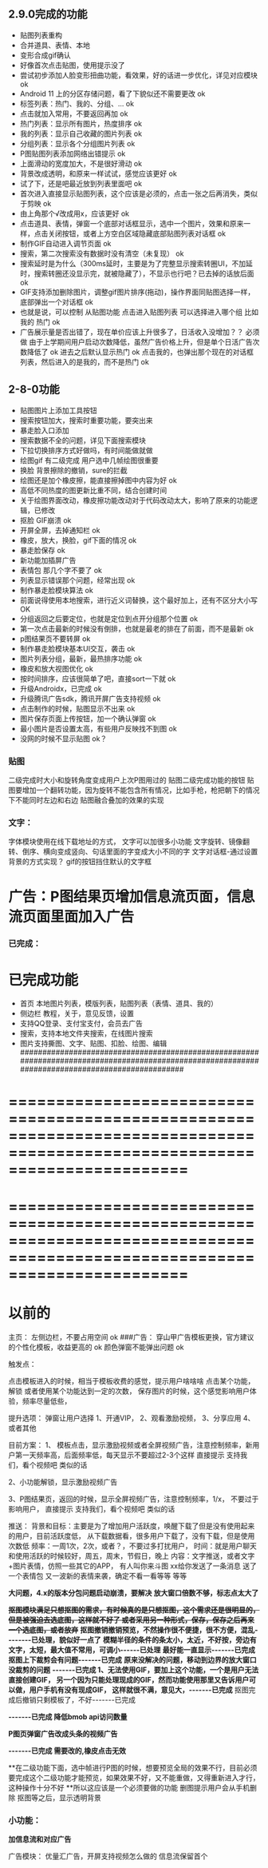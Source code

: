 

## 2.9.0完成的功能

- 贴图列表重构
- 合并道具、表情、本地
- 变形合成gif确认
- 好像首次点击贴图，使用提示没了
- 尝试初步添加人脸变形扭曲功能，看效果，好的话进一步优化，详见对应模块 ok
- Android 11 上的分区存储问题，看了下貌似还不需要更改 ok
- 标签列表：热门、我的、分组、... ok
- 点击就加入常用，不要返回再加 ok
- 热门列表：显示所有图片，热度排序 ok
- 我的列表：显示自己收藏的图片列表 ok
- 分组列表：显示各个分组图片列表 ok
- P图贴图列表添加网络出错提示 ok
- 上面滑动的宽度加大，不是很好滑动 ok
- 背景改成透明，和原来一样试试，感觉应该更好 ok
- 试了下，还是吧最近放到列表里面吧 ok
- 首次进入直接显示贴图列表，这个应该是必须的，点击一张之后再消失，类似于剪映 ok
- 由上角那个√改成用x，应该更好 ok
- 点击道具、表情，弹窗一个底部对话框显示，选中一个图片，效果和原来一样，点击关闭按钮，或者上方空白区域隐藏底部贴图列表对话框 ok
- 制作GIF自动进入调节页面 ok
- 搜索，第二次搜索没有数据时没有清空（未复现） ok
- 搜索延时是为什么（300ms延时，主要是为了完整显示搜索转圈UI，不加延时，搜索转圈还没显示完，就被隐藏了），不显示也行吧？已去掉的话放后面 ok
- GIF支持添加删除图片，调整gif图片排序(拖动)，操作界面同贴图选择一样，底部弹出一个对话框 ok
- 也就是说，可以控制 从贴图功能 点击进入贴图列表 可以选择进入哪个组 比如我的 热门 ok
- 广告展示量是否出错了，现在单价应该上升很多了，日活收入没增加？？ 必须做 由于上学期间用户启动次数降低，虽然广告价格上升，但是单个日活广告次数降低了 ok
  进去之后默认显示热门 ok
  点击我的，也弹出那个现在的对话框列表，然后进入的是我的，而不是热门 ok


## 2-8-0功能
- 贴图图片上添加工具按钮
- 搜索按钮加大，搜索时重要功能，要突出来
- 暴走脸入口添加
- 搜索数据不全的问题，详见下面搜索模块 
- 下拉切换排序方式好做吗，有时间能做就做
- 绘图gif 有二级完成 用户选中几帧绘图很重要
- 换脸 背景擦除的撤销，sure的拦截
- 绘图还是加个橡皮擦，能直接擦掉图中内容为好 ok
- 高低不同热度的图更新比重不同，结合创建时间
- 关于绘图界面改动，橡皮擦功能改动对于代码改动太大，影响了原来的功能逻辑，已修改
- 抠脸 GIF崩溃 ok
- 开屏全屏，去掉通知栏 ok
- 橡皮，放大，换脸，gif下面的情况 ok
- 暴走脸保存 ok
- 新功能加插屏广告
- 表情包 那几个字不要了 ok
- 列表显示错误那个问题，经常出现 ok
- 制作暴走脸模块算法 ok
- 前面说得使用本地搜索，进行近义词替换，这个最好加上，还有不区分大小写 OK
- 分组返回之后要定位，也就是定位到点开分组那个位置 ok
- 第一次点击最新的时候没有倒排，也就是最老的排在了前面，而不是最新 ok
- p图结果页不要转屏 ok
- 制作暴走脸模块基本UI交互，袭击 ok
- 图片列表分组，最新，最热排序功能 ok
- 橡皮和放大视图优化 ok
- 按时间排序，应该很简单了吧，直接sort一下就  ok
- 升级Androidx，已完成 ok
- 升级腾讯广告sdk，腾讯开屏广告支持视频 ok
- 点击制作的时候，贴图显示不出来 ok
- 图片保存页面上传按钮，加一个确认弹窗 ok
- 最小图片是否设置太高，有些用户反映找不到图 ok
- 没网的时候不显示贴图 ok？


### 贴图
二级完成时大小和旋转角度变成用户上次P图用过的
贴图二级完成功能的按钮
贴图要增加一个翻转功能，因为旋转不能包含所有情况，比如手枪，枪把朝下的情况下不能同时左边和右边
贴图融合叠加的效果的实现

### 文字：
字体模块使用在线下载地址的方式，
文字可以加很多小功能
文字旋转、镜像翻转、倒序、横向变成竖向、句话里面的字变成大小不同的字
文字对话框-通过设置背景的方式实现？
gif的按钮挡住默认的文字框

# 广告：**P图结果页增加信息流页面**，信息流页面里面加入广告
### 已完成：

# 已完成功能
- 首页 本地图片列表，模版列表，贴图列表（表情、道具、我的）
- 侧边栏 教程，关于，意见反馈，设置
- 支持QQ登录、支付宝支付，会员去广告
- 搜索，支持本地文件夹搜索，在线图片搜索
- 图片支持撕图、文字、贴图、扣脸、绘图、编辑
#################################################################################################################################################



===========================================================================================================================
===========================================================================================================================
===========================================================================================================================
===========================================================================================================================
# 以前的
主页：
左侧边栏，不要占用空间 ok
###广告：
穿山甲广告模板更换，官方建议的个性化模板，收益更高的 ok
颜色弹窗不能弹出问题 ok

触发点：

点击模板进入的时候，相当于模板收费的感觉，提示用户啥啥啥
点击某个功能，解锁
或者使用某个功能达到一定的次数，
保存图片的时候，这个感觉影响用户体验，频率尽量低些，

提升选项：
弹窗让用户选择
1、开通VIP，
2、观看激励视频，
3、分享应用
4、或者其他

目前方案：
1、
模板点击，显示激励视频或者全屏视频广告，注意控制频率，新用户第一天频率高，后面频率低，每天显示不要超过2-3个这样
直接提示 支持我们，看个视频吧  类似的话

2、小功能解锁，显示激励视频广告

3、P图结果页，返回的时候，显示全屏视频广告，注意控制频率，1/x， 不要过于影响用户，
直接提示 支持我们，看个视频吧  类似的话

推送：
背景和目标：主要是为了增加用户活跃度，唤醒下载了但是没有使用起来的用户，目前活跃度低，
      从下载数据看，很多用户下载了，没有下载，但是使用次数低
频率：一周1次，2次，或者？，不要过多打扰用户，
时间：就是用户聊天和使用活跃的时候较好，周五，周末，节假日，晚上
内容：文字推送，或者文字+图片表情，仿照一些其它的APP，
      有人叫你来斗图
      xx给你发送了一条消息
      送了一个表情包
      又一波新的表情来袭，确定不看一看等等
      等等

**大问题，4.x的版本分包问题启动崩溃，要解决**
**放大窗口倍数不够，标志点太大了**

~~**抠图模块满足只想抠图的需求，有时候真的是只想抠图，这个需求还是很明显的，但是被强迫去选底图，这样就不好了
或者采用另一种形式，保存，保存之后再来一个选底图，或者放弃**~~
**抠图撤销撤销预览，不然操作很不便捷，很不方便，混乱--------已处理，貌似好一点了**
**模糊半径的条件的条太小，太近，不好按，旁边有文字，太短，最大值不常用，可调小------已处理**
**最好能一直显示-------已完成**
**抠图上下裁剪会有问题-------已完成**
**原来没解决的问题，移动到边界的放大窗口没裁剪的问题**
**-------已完成 1、无法使用GIF，要加上这个功能，一个是用户无法直接创建GIF，
另一个因为只能处理现成的GIF，然而功能使用那里又告诉用户可以做，用户手机有没有现成GIF，
这样就很不满，意见大，-------已完成**
抠图完成后撤销只剩模板了，不好-------已完成

**-------已完成 降低bmob api访问数量**

**P图页弹窗广告改成头条的视频广告**

**-------已完成  需要改的,橡皮点击无效**

**在二级功能下面，选中帧进行P图的时候，想要预览全局的效果不行，目前必须要完成这个二级功能才能预览，如果效果不好，又不能重做，又得重新进入才行，这种操作十分不好
**所以这应该是一个必须要做的功能
删图提示用户会从手机删除
抠图等之后，显示透明背景
### 小功能：

**加信息流和对应广告**

广告模块：
优量汇广告，开屏支持视频怎么做的
信息流保留首个
